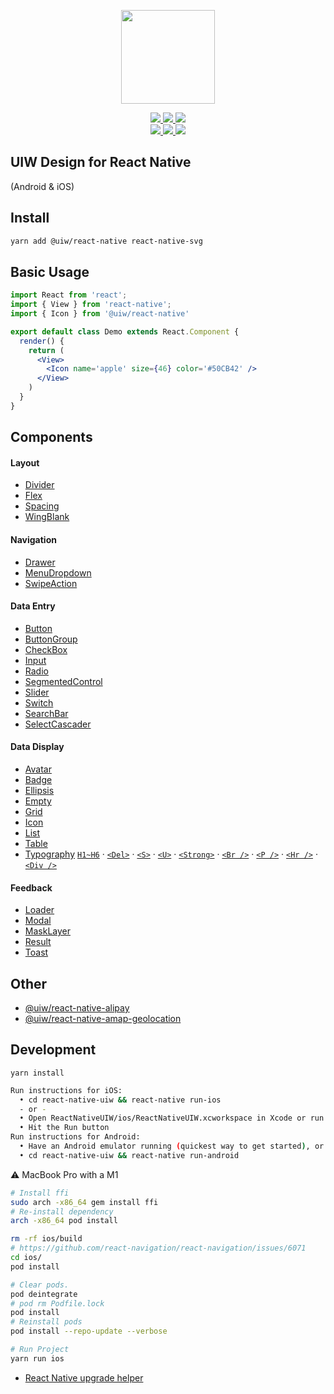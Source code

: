 <p align="center">
  <a href="https://uiwjs.github.io">
    <img width="150" src="https://raw.githubusercontent.com/uiwjs/uiw/92f189f53312f1177466f48991736f95f86da0a6/src/assets/logo-README.svg?sanitize=true">
  </a>
</p>
<p align="center">
  <a href="https://github.com/uiwjs/react-native-uiw/issues">
    <img src="https://img.shields.io/github/issues/uiwjs/react-native-uiw.svg">
  </a>
  <a href="https://github.com/uiwjs/react-native-uiw/network">
    <img src="https://img.shields.io/github/forks/uiwjs/react-native-uiw.svg">
  </a>
  <a href="https://github.com/uiwjs/react-native-uiw/stargazers">
    <img src="https://img.shields.io/github/stars/uiwjs/react-native-uiw.svg">
  </a>
  <br>
  <a href="https://github.com/uiwjs/react-native-uiw/releases">
    <img src="https://img.shields.io/github/release/uiwjs/react-native-uiw.svg">
  </a>
  <a href="https://github.com/uiwjs/react-native-uiw">
    <img src="https://img.shields.io/dub/l/vibe-d.svg">
  </a>
  <a href="https://www.npmjs.com/package/@uiw/react-native">
    <img src="https://img.shields.io/npm/v/@uiw/react-native.svg">
  </a>
</p>

UIW Design for React Native
---

(Android & iOS)

## Install

```bash
yarn add @uiw/react-native react-native-svg
```

## Basic Usage

```jsx
import React from 'react';
import { View } from 'react-native';
import { Icon } from '@uiw/react-native'

export default class Demo extends React.Component {
  render() {
    return (
      <View>
        <Icon name='apple' size={46} color='#50CB42' />
      </View>
    )
  }
}
```

## Components

#### Layout

- [Divider](https://github.com/uiwjs/react-native-uiw/tree/master/packages/core/src/Divider/README.md)
- [Flex](https://github.com/uiwjs/react-native-uiw/tree/master/packages/core/src/Flex/README.md)
- [Spacing](https://github.com/uiwjs/react-native-uiw/tree/master/packages/core/src/Spacing/README.md)
- [WingBlank](https://github.com/uiwjs/react-native-uiw/tree/master/packages/core/src/WingBlank/README.md)

#### Navigation

- [Drawer](https://github.com/uiwjs/react-native-uiw/tree/master/packages/core/src/Drawer/README.md)
- [MenuDropdown](https://github.com/uiwjs/react-native-uiw/tree/master/packages/core/src/MenuDropdown/README.md)
- [SwipeAction](https://github.com/uiwjs/react-native-uiw/tree/master/packages/core/src/SwipeAction/README.md)

#### Data Entry

- [Button](https://github.com/uiwjs/react-native-uiw/tree/master/packages/core/src/Button/README.md)
- [ButtonGroup](https://github.com/uiwjs/react-native-uiw/tree/master/packages/core/src/ButtonGroup/README.md)
- [CheckBox](https://github.com/uiwjs/react-native-uiw/tree/master/packages/core/src/CheckBox/README.md)
- [Input](https://github.com/uiwjs/react-native-uiw/tree/master/packages/core/src/Input/README.md)
- [Radio](https://github.com/uiwjs/react-native-uiw/tree/master/packages/core/src/Radio/README.md)
- [SegmentedControl](https://github.com/uiwjs/react-native-uiw/tree/master/packages/core/src/SegmentedControl/README.md)
- [Slider](https://github.com/uiwjs/react-native-uiw/tree/master/packages/core/src/Slider/README.md)
- [Switch](https://github.com/uiwjs/react-native-uiw/tree/master/packages/core/src/Switch/README.md)
- [SearchBar](https://github.com/uiwjs/react-native-uiw/tree/master/packages/core/src/SearchBar/README.md)
- [SelectCascader](https://github.com/uiwjs/react-native-uiw/tree/master/packages/core/src/SelectCascader/README.md)

#### Data Display

- [Avatar](https://github.com/uiwjs/react-native-uiw/tree/master/packages/core/src/Avatar/README.md)
- [Badge](https://github.com/uiwjs/react-native-uiw/tree/master/packages/core/src/Badge/README.md)
- [Ellipsis](https://github.com/uiwjs/react-native-uiw/tree/master/packages/core/src/Ellipsis/README.md)
- [Empty](https://github.com/uiwjs/react-native-uiw/tree/master/packages/core/src/Empty/README.md)
- [Grid](https://github.com/uiwjs/react-native-uiw/tree/master/packages/core/src/Grid/README.md)
- [Icon](https://github.com/uiwjs/react-native-uiw/tree/master/packages/core/src/Icon/README.md)
- [List](https://github.com/uiwjs/react-native-uiw/tree/master/packages/core/src/List/README.md)
- [Table](https://github.com/uiwjs/react-native-uiw/tree/master/packages/core/src/Table/README.md)
- [Typography](https://github.com/uiwjs/react-native-uiw/tree/master/packages/core/src/Typography/README.md) [`H1~H6`](https://github.com/uiwjs/react-native-uiw/tree/master/packages/core/src/Typography/README.md#标题) · [`<Del>`](https://github.com/uiwjs/react-native-uiw/tree/master/packages/core/src/Typography/README.md#删除线) · [`<S>`](https://github.com/uiwjs/react-native-uiw/tree/master/packages/core/src/Typography/README.md#删除线) · [`<U>`](https://github.com/uiwjs/react-native-uiw/tree/master/packages/core/src/Typography/README.md#下划线) · [`<Strong>`](https://github.com/uiwjs/react-native-uiw/tree/master/packages/core/src/Typography/README.md#加粗) · [`<Br />`](https://github.com/uiwjs/react-native-uiw/tree/master/packages/core/src/Typography/README.md#换行) · [`<P />`](https://github.com/uiwjs/react-native-uiw/tree/master/packages/core/src/Typography/README.md#段落) · [`<Hr />`](https://github.com/uiwjs/react-native-uiw/tree/master/packages/core/src/Typography/README.md#水平线) · [`<Div />`](https://github.com/uiwjs/react-native-uiw/tree/master/packages/core/src/Typography/README.md#div)

#### Feedback

- [Loader](https://github.com/uiwjs/react-native-uiw/tree/master/packages/core/src/Loader/README.md)
- [Modal](https://github.com/uiwjs/react-native-uiw/tree/master/packages/core/src/Modal/README.md)
- [MaskLayer](https://github.com/uiwjs/react-native-uiw/tree/master/packages/core/src/MaskLayer/README.md)
- [Result](https://github.com/uiwjs/react-native-uiw/tree/master/packages/core/src/Result/README.md)
- [Toast](https://github.com/uiwjs/react-native-uiw/tree/master/packages/core/src/Toast/README.md)

## Other

- [@uiw/react-native-alipay](https://github.com/uiwjs/react-native-alipay)
- [@uiw/react-native-amap-geolocation](https://github.com/uiwjs/react-native-amap-geolocation)

## Development

```
yarn install
```

```bash
Run instructions for iOS:
  • cd react-native-uiw && react-native run-ios
  - or -
  • Open ReactNativeUIW/ios/ReactNativeUIW.xcworkspace in Xcode or run "xed -b ios"
  • Hit the Run button
Run instructions for Android:
  • Have an Android emulator running (quickest way to get started), or a device connected.
  • cd react-native-uiw && react-native run-android
```

⚠️ MacBook Pro with a M1

```bash
# Install ffi
sudo arch -x86_64 gem install ffi
# Re-install dependency
arch -x86_64 pod install
```

```bash
rm -rf ios/build
# https://github.com/react-navigation/react-navigation/issues/6071
cd ios/
pod install

# Clear pods.
pod deintegrate
# pod rm Podfile.lock
pod install
# Reinstall pods
pod install --repo-update --verbose

# Run Project
yarn run ios
```

- [React Native upgrade helper](https://react-native-community.github.io/upgrade-helper/)

